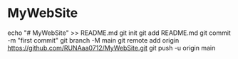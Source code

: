 # MyWebSite

echo "# MyWebSite" >> README.md
git init
git add README.md
git commit -m "first commit"
git branch -M main
git remote add origin https://github.com/RUNAaa0712/MyWebSite.git
git push -u origin main